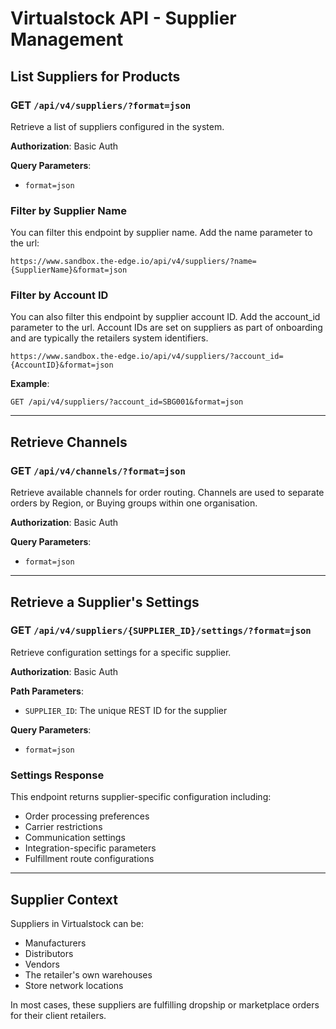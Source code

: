 # Virtualstock API - Supplier Management

## List Suppliers for Products

### GET `/api/v4/suppliers/?format=json`

Retrieve a list of suppliers configured in the system.

**Authorization**: Basic Auth

**Query Parameters**:
- `format=json`

### Filter by Supplier Name

You can filter this endpoint by supplier name. Add the name parameter to the url:

```
https://www.sandbox.the-edge.io/api/v4/suppliers/?name={SupplierName}&format=json
```

### Filter by Account ID

You can also filter this endpoint by supplier account ID. Add the account_id parameter to the url. Account IDs are set on suppliers as part of onboarding and are typically the retailers system identifiers.

```
https://www.sandbox.the-edge.io/api/v4/suppliers/?account_id={AccountID}&format=json
```

**Example**:
```
GET /api/v4/suppliers/?account_id=SBG001&format=json
```

---

## Retrieve Channels

### GET `/api/v4/channels/?format=json`

Retrieve available channels for order routing. Channels are used to separate orders by Region, or Buying groups within one organisation.

**Authorization**: Basic Auth

**Query Parameters**:
- `format=json`

---

## Retrieve a Supplier's Settings

### GET `/api/v4/suppliers/{SUPPLIER_ID}/settings/?format=json`

Retrieve configuration settings for a specific supplier.

**Authorization**: Basic Auth

**Path Parameters**:
- `SUPPLIER_ID`: The unique REST ID for the supplier

**Query Parameters**:
- `format=json`

### Settings Response

This endpoint returns supplier-specific configuration including:
- Order processing preferences
- Carrier restrictions
- Communication settings
- Integration-specific parameters
- Fulfillment route configurations

---

## Supplier Context

Suppliers in Virtualstock can be:
- Manufacturers
- Distributors
- Vendors
- The retailer's own warehouses
- Store network locations

In most cases, these suppliers are fulfilling dropship or marketplace orders for their client retailers.
